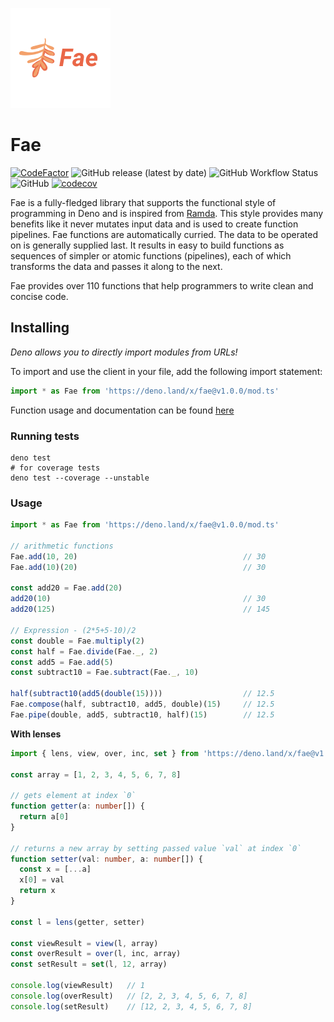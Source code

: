 ![](./assets/logo-160x160-2.png)


# Fae

[![CodeFactor](https://www.codefactor.io/repository/github/jozty/fae/badge)](https://www.codefactor.io/repository/github/jozty/fae)
![GitHub release (latest by date)](https://img.shields.io/github/v/release/jozty/fae)
![GitHub Workflow Status](https://img.shields.io/github/workflow/status/jozty/fae/Tests?label=tests)
![GitHub](https://img.shields.io/github/license/jozty/fae)
[![codecov](https://codecov.io/gh/Jozty/Fae/branch/master/graph/badge.svg)](https://codecov.io/gh/Jozty/Fae)


Fae is a fully-fledged library that supports the functional style of programming in Deno and is inspired from [Ramda](https://ramdajs.com). This style provides many benefits like it never mutates input data and is used to create function pipelines. Fae functions are automatically curried. The data to be operated on is generally supplied last. It results in easy to build functions as sequences of simpler or atomic functions (pipelines), each of which transforms the data and passes it along to the next.

Fae provides over 110 functions that help programmers to write clean and concise code.

## Installing

_Deno allows you to directly import modules from URLs!_

To import and use the client in your file, add the following import statement:

```typescript
import * as Fae from 'https://deno.land/x/fae@v1.0.0/mod.ts'
```

Function usage and documentation can be found [here](https://fae.jozty.io/)

### Running tests

```shell
deno test
# for coverage tests
deno test --coverage --unstable
```

### Usage

```typescript
import * as Fae from 'https://deno.land/x/fae@v1.0.0/mod.ts'

// arithmetic functions
Fae.add(10, 20)                                     // 30
Fae.add(10)(20)                                     // 30

const add20 = Fae.add(20)
add20(10)                                           // 30
add20(125)                                          // 145

// Expression - (2*5+5-10)/2
const double = Fae.multiply(2)
const half = Fae.divide(Fae._, 2)
const add5 = Fae.add(5)
const subtract10 = Fae.subtract(Fae._, 10)

half(subtract10(add5(double(15))))                  // 12.5
Fae.compose(half, subtract10, add5, double)(15)     // 12.5
Fae.pipe(double, add5, subtract10, half)(15)        // 12.5
```
**With lenses**
```typescript
import { lens, view, over, inc, set } from 'https://deno.land/x/fae@v1.0.0/mod.ts'

const array = [1, 2, 3, 4, 5, 6, 7, 8]

// gets element at index `0`
function getter(a: number[]) {
  return a[0]
}

// returns a new array by setting passed value `val` at index `0`
function setter(val: number, a: number[]) {
  const x = [...a]
  x[0] = val
  return x
}

const l = lens(getter, setter)

const viewResult = view(l, array)
const overResult = over(l, inc, array)
const setResult = set(l, 12, array)

console.log(viewResult)   // 1
console.log(overResult)   // [2, 2, 3, 4, 5, 6, 7, 8]
console.log(setResult)    // [12, 2, 3, 4, 5, 6, 7, 8]
```
